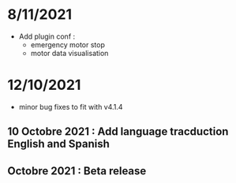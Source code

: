 # 8/11/2021
 - Add plugin conf : 
   - emergency motor stop
   - motor data visualisation
   
# 12/10/2021
 - minor bug fixes to fit with v4.1.4
 
## 10 Octobre 2021 : Add language tracduction English and Spanish

## Octobre 2021 : Beta release
